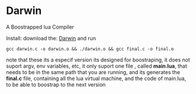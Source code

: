 # Darwin
A Boostrapped lua Compiler

Install:
download the: [Darwin](https://github.com/OUIsolutions/Darwin/releases/download/0.001/darwin.c)
and run
```shel
gcc darwin.c -o darwin.o && ./darwin.o && gcc final.c -o final.o
```
note that these its a especif version its designed for boostraping, it does not suport
argv, env variables, etc, it only suport one file , called **main.lua**, that needs to
be in the same path that you are running, and its generates the **final.c** file,
containing all the lua virtual machine, and the code of main.lua, to be able to boostrap
to the next version
